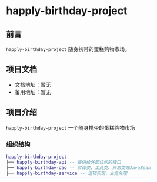 # happly-birthday-project

## 前言

`happly-birthday-project` 随身携带的蛋糕购物市场。

## 项目文档

- 文档地址：暂无
- 备用地址：暂无

## 项目介绍

`happly-birthday-project` 一个随身携带的蛋糕购物市场
### 组织结构

``` lua
happly-birthday-project
├── happly-birthday-api -- 提供给外部访问的接口
├── happly-birthday-dao -- 实体类、工具类、异常类等JavaBean
├── happly-birthday-service -- 逻辑实现、业务处理
```
